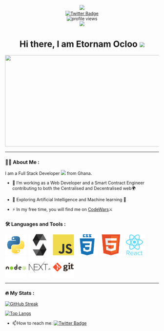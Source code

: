 <div>
  <div id="header" align="center">
    <img src="https://media.giphy.com/media/IeRdg7gLkfK1ly2mFU/giphy.gif" width="100"/>
  </div>
  <div id ="badges" align="center">
  <a href="https://twitter.com/0xDevSenpai">
    <img src="https://img.shields.io/badge/Twitter-blue?style=for-the-badge&logo=twitter&logoColor=white" alt="Twitter Badge"/>
  </a>
    
  </div>
  <div align="center">
    <img  src="https://komarev.com/ghpvc/?username=dev0cloo&style=for-the-badge&color=green" alt="profile views"/></br>
  <a href="https://www.codewars.com/users/dev0cloo" alt="codewars ranks">
    <img src="https://www.codewars.com/users/dev0cloo/badges/large"/></a>
    <h1>
    Hi there, I am Etornam Ocloo
    <img src="https://media.giphy.com/media/hvRJCLFzcasrR4ia7z/giphy.gif" width="30px"/>
    </h1>

  </div>
  
  <div align="center">
    <img src="https://media.giphy.com/media/dWesBcTLavkZuG35MI/giphy.gif" width="600" height="300"/>
    
  </div>

  ---

### :man_technologist: About Me :
I am a Full Stack Developer <img src="https://media.giphy.com/media/WUlplcMpOCEmTGBtBW/giphy.gif" width="30"> from Ghana.

  
- :speech_balloon: I’m working as a Web Developer and a Smart Contract Engineer contributing to both the Centralised and Decentralised web:earth_africa:

- :telescope: Exploring Artificial Intelligence and Machine learning :robot:

- :zap: In my free time, you will find me on <a href="https://www.codewars.com/users/dev0cloo">CodeWars</a>:crossed_swords:
  
  
  
  
### :hammer_and_wrench: Languages and Tools :  
  <div>
  <img src="https://github.com/devicons/devicon/blob/master/icons/python/python-original.svg" title="PYTHON" alt="PYTHON" width="70" height="70"/>&nbsp;
   <img src="https://github.com/devicons/devicon/blob/master/icons/solidity/solidity-original.svg" title="Solidity" alt="NodeJS" width="70" height="70"/>&nbsp;
  <img src="https://github.com/devicons/devicon/blob/master/icons/javascript/javascript-original.svg" title="JavaScript" alt="JavaScript" width="70" height="70"/>&nbsp;
  <img src="https://github.com/devicons/devicon/blob/master/icons/css3/css3-plain-wordmark.svg"  title="CSS3" alt="CSS" width="70" height="70"/>&nbsp;
  <img src="https://github.com/devicons/devicon/blob/master/icons/html5/html5-original.svg" title="HTML5" alt="HTML" width="70" height="70"/>&nbsp;
  <img src="https://github.com/devicons/devicon/blob/master/icons/react/react-original-wordmark.svg" title="React" alt="React" width="70" height="70"/>&nbsp;
  <img src="https://github.com/devicons/devicon/blob/master/icons/nodejs/nodejs-original-wordmark.svg" title="NodeJS" alt="NodeJS" width="70" height="70"/>&nbsp;
  <img src="https://github.com/devicons/devicon/blob/master/icons/nextjs/nextjs-original-wordmark.svg" title="NextJS" alt="Javascript" width="70" height="70"/>&nbsp;
  <img src="https://github.com/devicons/devicon/blob/master/icons/git/git-original-wordmark.svg" title="Git" alt="Git" width="70" height="70" /></div>
  
---

### :fire: My Stats :
[![GitHub Streak](https://github-readme-streak-stats.herokuapp.com?user=dev0cloo&theme=blue-green&hide_border=true&border_radius=10&date_format=j%20M%5B%20Y%5D)](https://git.io/streak-stats)
   
[![Top Langs](https://github-readme-stats.vercel.app/api/top-langs/?username=dev0cloo&langs_count=10)](https://github.com/anuraghazra/github-readme-stats)  
    
- :mailbox:How to reach me: [![Twitter Badge](https://img.shields.io/badge/Twitter-blue?style=flat-square&logo=twitter&logoColor=white)](https://twitter.com/0xDevSenpai)
    
 
 
